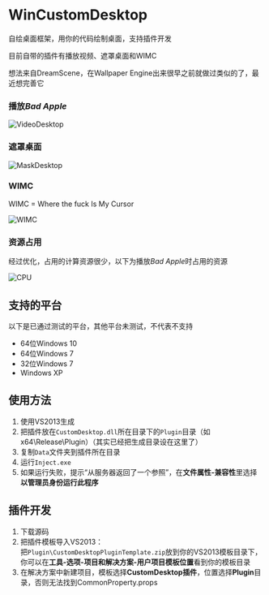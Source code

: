 WinCustomDesktop
=========

自绘桌面框架，用你的代码绘制桌面，支持插件开发

目前自带的插件有播放视频、遮罩桌面和WIMC

想法来自DreamScene，在Wallpaper Engine出来很早之前就做过类似的了，最近想完善它

### 播放*Bad Apple*

![VideoDesktop](https://github.com/xfgryujk/WinCustomDesktop/blob/master/.wiki/image/snapshot_VideoDesktop.gif)

### 遮罩桌面

![MaskDesktop](https://github.com/xfgryujk/WinCustomDesktop/blob/master/.wiki/image/snapshot_MaskDesktop.gif)

### WIMC

WIMC = Where the fuck Is My Cursor

![WIMC](https://github.com/xfgryujk/WinCustomDesktop/blob/master/.wiki/image/snapshot_WIMC.gif)

### 资源占用

经过优化，占用的计算资源很少，以下为播放*Bad Apple*时占用的资源

![CPU](https://github.com/xfgryujk/WinCustomDesktop/blob/master/.wiki/image/snapshot_CPU.png)


支持的平台
---------

以下是已通过测试的平台，其他平台未测试，不代表不支持

* 64位Windows 10
* 64位Windows 7
* 32位Windows 7
* Windows XP


使用方法
---------

1. 使用VS2013生成
2. 把插件放在`CustomDesktop.dll`所在目录下的`Plugin`目录（如x64\Release\Plugin）（其实已经把生成目录设在这里了）
3. 复制`Data`文件夹到插件所在目录
4. 运行`Inject.exe`
5. 如果运行失败，提示“从服务器返回了一个参照”，在**文件属性-兼容性**里选择**以管理员身份运行此程序**


插件开发
---------

1. 下载源码
2. 把插件模板导入VS2013：  
   把`Plugin\CustomDesktopPluginTemplate.zip`放到你的VS2013模板目录下，你可以在**工具-选项-项目和解决方案-用户项目模板位置**看到你的模板目录
3. 在解决方案中新建项目，模板选择**CustomDesktop插件**，位置选择**Plugin**目录，否则无法找到CommonProperty.props
